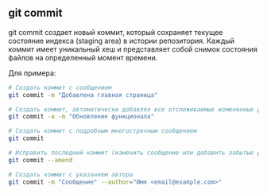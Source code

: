 ## git commit
git commit создает новый коммит, который сохраняет текущее состояние индекса (staging area) в истории репозитория. Каждый коммит имеет уникальный хеш и представляет собой снимок состояния файлов на определенный момент времени.


Для примера:

```bash
# Создать коммит с сообщением
git commit -m "Добавлена главная страница"

# Создать коммит, автоматически добавляя все отслеживаемые измененные файлы
git commit -a -m "Обновление функционала"

# Создать коммит с подробным многострочным сообщением
git commit

# Исправить последний коммит (изменить сообщение или добавить забытые файлы)
git commit --amend

# Создать коммит с указанием автора
git commit -m "Сообщение" --author="Имя <email@example.com>"
```